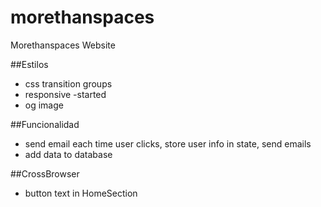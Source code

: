 # morethanspaces
Morethanspaces Website

##Estilos
- css transition groups
- responsive -started
- og image

##Funcionalidad
- send email each time user clicks, store user info in state, send emails
- add data to database

##CrossBrowser
- button text in HomeSection
